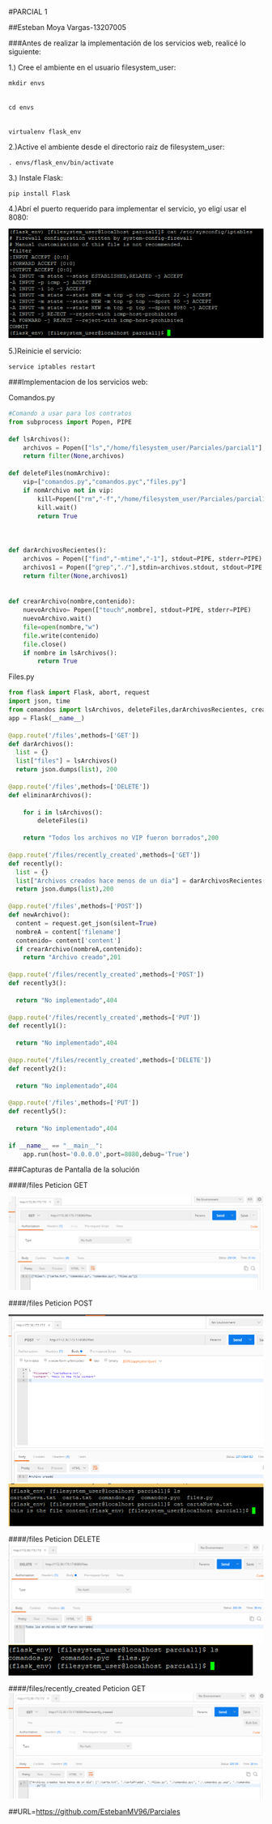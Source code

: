 #PARCIAL 1

##Esteban Moya Vargas-13207005

###Antes de realizar la implementación de los servicios web, realicé lo siguiente:

1.) Cree el ambiente en el usuario filesystem_user:

	mkdir envs


	cd envs


	virtualenv flask_env

2.)Active el ambiente desde el directorio raiz de filesystem_user:


	. envs/flask_env/bin/activate
	

3.) Instale Flask:

	pip install Flask 

4.)Abrí el puerto requerido para implementar el servicio, yo eligí usar el 8080:

![Log](https://github.com/EstebanMV96/Parciales/blob/master/Imagenes/iptables.PNG)
	
5.)Reinicie el servicio:
	
	
	service iptables restart

###Implementacion de los servicios web:

Comandos.py
```Python
#Comando a usar para los contratos
from subprocess import Popen, PIPE

def lsArchivos():
	archivos = Popen(["ls","/home/filesystem_user/Parciales/parcial1"], stdout=PIPE, stderr=PIPE).communicate()[0].split('\n')
	return filter(None,archivos)

def deleteFiles(nomArchivo):
	vip=["comandos.py","comandos.pyc","files.py"]
	if nomArchivo not in vip:
		kill=Popen(["rm","-f","/home/filesystem_user/Parciales/parcial1/"+nomArchivo], stdout=PIPE, stderr=PIPE)
		kill.wait()
		return True



def darArchivosRecientes():
	archivos = Popen(["find","-mtime","-1"], stdout=PIPE, stderr=PIPE)
	archivos1 = Popen(["grep","./"],stdin=archivos.stdout, stdout=PIPE, stderr=PIPE).communicate()[0].split('\n')
	return filter(None,archivos1)	
    	

def crearArchivo(nombre,contenido):
	nuevoArchivo= Popen(["touch",nombre], stdout=PIPE, stderr=PIPE)
	nuevoArchivo.wait()
	file=open(nombre,"w")
	file.write(contenido)
	file.close()
	if nombre in lsArchivos():
		return True


```

Files.py

```Python
from flask import Flask, abort, request
import json, time
from comandos import lsArchivos, deleteFiles,darArchivosRecientes, crearArchivo
app = Flask(__name__)

@app.route('/files',methods=['GET'])
def darArchivos():
  list = {}
  list["files"] = lsArchivos()
  return json.dumps(list), 200

@app.route('/files',methods=['DELETE'])
def eliminarArchivos():
	
	for i in lsArchivos():
		deleteFiles(i)
			
	return "Todos los archivos no VIP fueron borrados",200

@app.route('/files/recently_created',methods=['GET'])
def recently():
  list = {}
  list["Archivos creados hace menos de un dia"] = darArchivosRecientes()
  return json.dumps(list),200
  
@app.route('/files',methods=['POST'])
def newArchivo():
  content = request.get_json(silent=True)
  nombreA = content['filename']
  contenido= content['content']
  if crearArchivo(nombreA,contenido):
  	return "Archivo creado",201
  
@app.route('/files/recently_created',methods=['POST'])
def recently3():
 
  return "No implementado",404

@app.route('/files/recently_created',methods=['PUT'])
def recently1():
 
  return "No implementado",404

@app.route('/files/recently_created',methods=['DELETE'])
def recently2():
 
  return "No implementado",404

@app.route('/files',methods=['PUT'])
def recently5():
 
  return "No implementado",404

if __name__ == "__main__":
	app.run(host='0.0.0.0',port=8080,debug='True')

```

###Capturas de Pantalla de la solución

####/files Peticion GET

![Log](https://github.com/EstebanMV96/Parciales/blob/master/Imagenes/files_get.png)

####/files Peticion POST

![Log](https://github.com/EstebanMV96/Parciales/blob/master/Imagenes/files_post.PNG)
![Log](https://github.com/EstebanMV96/Parciales/blob/master/Imagenes/files_post_2.PNG)

####/files Peticion DELETE
![Log](https://github.com/EstebanMV96/Parciales/blob/master/Imagenes/files_deleted.PNG)
![Log](https://github.com/EstebanMV96/Parciales/blob/master/Imagenes/files_deteled2.PNG)

####/files/recently_created Peticion GET
![Log](https://github.com/EstebanMV96/Parciales/blob/master/Imagenes/files_recently_created_get.PNG)


##URL=https://github.com/EstebanMV96/Parciales
